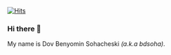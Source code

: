 [![Hits](https://hits.seeyoufarm.com/api/count/incr/badge.svg?url=https%3A%2F%2Fgithub.com%2Fbdsoha%2F)](https://hits.seeyoufarm.com)

### Hi there 👋

My name is Dov Benyomin Sohacheski *(a.k.a bdsoha)*.
